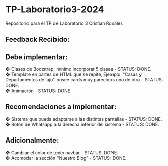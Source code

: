 # TP-Laboratorio3-2024
Repositorio para el TP de Laboratorio 3
Cristian Rosales

## Feedback Recibido:
## Debe implementar:
❖ Clases de Bootstrap, mínimo incorporar 5 clases - STATUS: DONE. <br>
❖ Template en partes de HTML que se repite, Ejemplo: "Casas y Departamentos de lujo" posee cards muy parecidos uno de otro - STATUS: DONE. <br>
❖ Animación - STATUS: DONE. <br>

## Recomendaciones a implementar:
❖ Sistema que pueda adaptarse a las distintas pantallas - STATUS: DONE. <br>
❖ Botón de  Whatsapp a la derecha inferior del sistema - STATUS: DONE. <br>

## Adicionalmente:
❖ Cambiar el color de texto navbar - STATUS: DONE. <br>
❖ Acomodar la sección "Nuestro Blog" - STATUS: DONE. <br>